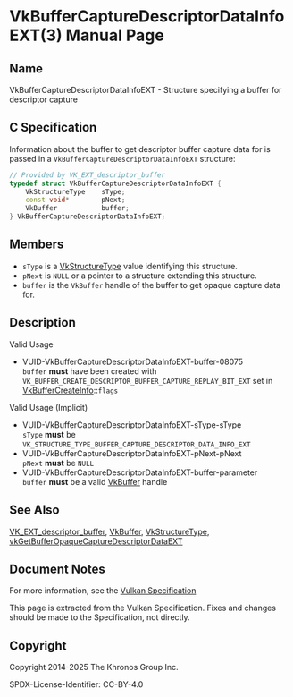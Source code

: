 # VkBufferCaptureDescriptorDataInfoEXT(3) Manual Page

## Name

VkBufferCaptureDescriptorDataInfoEXT - Structure specifying a buffer for descriptor capture



## [](#_c_specification)C Specification

Information about the buffer to get descriptor buffer capture data for is passed in a `VkBufferCaptureDescriptorDataInfoEXT` structure:

```c++
// Provided by VK_EXT_descriptor_buffer
typedef struct VkBufferCaptureDescriptorDataInfoEXT {
    VkStructureType    sType;
    const void*        pNext;
    VkBuffer           buffer;
} VkBufferCaptureDescriptorDataInfoEXT;
```

## [](#_members)Members

- `sType` is a [VkStructureType](https://registry.khronos.org/vulkan/specs/latest/man/html/VkStructureType.html) value identifying this structure.
- `pNext` is `NULL` or a pointer to a structure extending this structure.
- `buffer` is the `VkBuffer` handle of the buffer to get opaque capture data for.

## [](#_description)Description

Valid Usage

- [](#VUID-VkBufferCaptureDescriptorDataInfoEXT-buffer-08075)VUID-VkBufferCaptureDescriptorDataInfoEXT-buffer-08075  
  `buffer` **must** have been created with `VK_BUFFER_CREATE_DESCRIPTOR_BUFFER_CAPTURE_REPLAY_BIT_EXT` set in [VkBufferCreateInfo](https://registry.khronos.org/vulkan/specs/latest/man/html/VkBufferCreateInfo.html)::`flags`

Valid Usage (Implicit)

- [](#VUID-VkBufferCaptureDescriptorDataInfoEXT-sType-sType)VUID-VkBufferCaptureDescriptorDataInfoEXT-sType-sType  
  `sType` **must** be `VK_STRUCTURE_TYPE_BUFFER_CAPTURE_DESCRIPTOR_DATA_INFO_EXT`
- [](#VUID-VkBufferCaptureDescriptorDataInfoEXT-pNext-pNext)VUID-VkBufferCaptureDescriptorDataInfoEXT-pNext-pNext  
  `pNext` **must** be `NULL`
- [](#VUID-VkBufferCaptureDescriptorDataInfoEXT-buffer-parameter)VUID-VkBufferCaptureDescriptorDataInfoEXT-buffer-parameter  
  `buffer` **must** be a valid [VkBuffer](https://registry.khronos.org/vulkan/specs/latest/man/html/VkBuffer.html) handle

## [](#_see_also)See Also

[VK\_EXT\_descriptor\_buffer](https://registry.khronos.org/vulkan/specs/latest/man/html/VK_EXT_descriptor_buffer.html), [VkBuffer](https://registry.khronos.org/vulkan/specs/latest/man/html/VkBuffer.html), [VkStructureType](https://registry.khronos.org/vulkan/specs/latest/man/html/VkStructureType.html), [vkGetBufferOpaqueCaptureDescriptorDataEXT](https://registry.khronos.org/vulkan/specs/latest/man/html/vkGetBufferOpaqueCaptureDescriptorDataEXT.html)

## [](#_document_notes)Document Notes

For more information, see the [Vulkan Specification](https://registry.khronos.org/vulkan/specs/latest/html/vkspec.html#VkBufferCaptureDescriptorDataInfoEXT)

This page is extracted from the Vulkan Specification. Fixes and changes should be made to the Specification, not directly.

## [](#_copyright)Copyright

Copyright 2014-2025 The Khronos Group Inc.

SPDX-License-Identifier: CC-BY-4.0